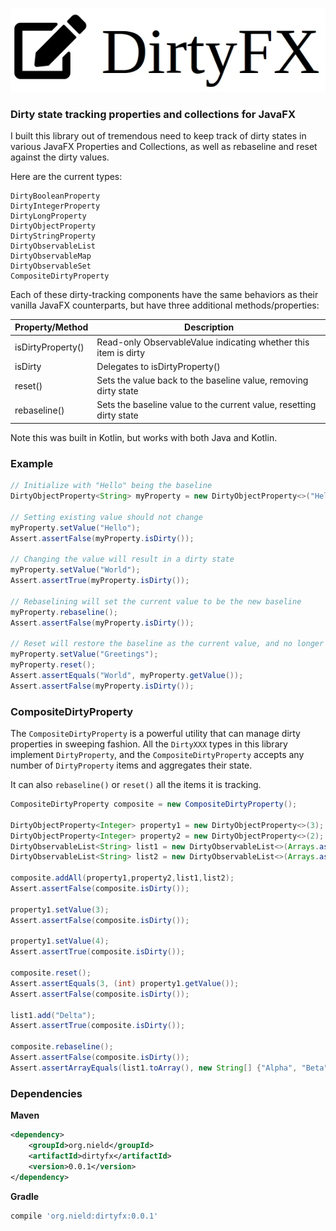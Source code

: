 ![](logo.jpg)


### Dirty state tracking properties and collections for JavaFX

I built this library out of tremendous need to keep track of dirty states in various JavaFX Properties and Collections, as well as rebaseline and reset against the dirty values.


Here are the current types:

```
DirtyBooleanProperty
DirtyIntegerProperty
DirtyLongProperty
DirtyObjectProperty
DirtyStringProperty
DirtyObservableList
DirtyObservableMap
DirtyObservableSet
CompositeDirtyProperty
```

Each of these dirty-tracking components have the same behaviors as their vanilla JavaFX counterparts, but have three additional methods/properties:

|Property/Method|Description|
|----|----|
|isDirtyProperty()|Read-only ObservableValue indicating whether this item is dirty|
|isDirty|Delegates to isDirtyProperty()|
|reset()|Sets the value back to the baseline value, removing dirty state|
|rebaseline()|Sets the baseline value to the current value, resetting dirty state|

Note this was built in Kotlin, but works with both Java and Kotlin.

### Example

```java
// Initialize with "Hello" being the baseline
DirtyObjectProperty<String> myProperty = new DirtyObjectProperty<>("Hello");

// Setting existing value should not change
myProperty.setValue("Hello");
Assert.assertFalse(myProperty.isDirty());

// Changing the value will result in a dirty state
myProperty.setValue("World");
Assert.assertTrue(myProperty.isDirty());

// Rebaselining will set the current value to be the new baseline
myProperty.rebaseline();
Assert.assertFalse(myProperty.isDirty());

// Reset will restore the baseline as the current value, and no longer be dirty
myProperty.setValue("Greetings");
myProperty.reset();
Assert.assertEquals("World", myProperty.getValue());
Assert.assertFalse(myProperty.isDirty());
```

### CompositeDirtyProperty

The `CompositeDirtyProperty` is a powerful utility that can manage dirty properties in sweeping fashion. All the `DirtyXXX` types in this library implement `DirtyProperty`, and the `CompositeDirtyProperty` accepts any number of `DirtyProperty` items and aggregates their state.

It can also `rebaseline()` or `reset()` all the items it is tracking.

```java
CompositeDirtyProperty composite = new CompositeDirtyProperty();

DirtyObjectProperty<Integer> property1 = new DirtyObjectProperty<>(3);
DirtyObjectProperty<Integer> property2 = new DirtyObjectProperty<>(2);
DirtyObservableList<String> list1 = new DirtyObservableList<>(Arrays.asList("Alpha","Beta","Gamma"));
DirtyObservableList<String> list2 = new DirtyObservableList<>(Arrays.asList("Zeta","Theta","Eta"));

composite.addAll(property1,property2,list1,list2);
Assert.assertFalse(composite.isDirty());

property1.setValue(3);
Assert.assertFalse(composite.isDirty());

property1.setValue(4);
Assert.assertTrue(composite.isDirty());

composite.reset();
Assert.assertEquals(3, (int) property1.getValue());
Assert.assertFalse(composite.isDirty());

list1.add("Delta");
Assert.assertTrue(composite.isDirty());

composite.rebaseline();
Assert.assertFalse(composite.isDirty());
Assert.assertArrayEquals(list1.toArray(), new String[] {"Alpha", "Beta", "Gamma", "Delta"});
```

### Dependencies

**Maven**

```xml 
<dependency>
    <groupId>org.nield</groupId>
    <artifactId>dirtyfx</artifactId>
    <version>0.0.1</version>
</dependency>
```

**Gradle**

```groovy
compile 'org.nield:dirtyfx:0.0.1'
```
